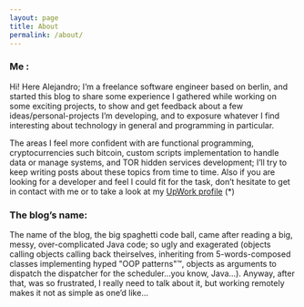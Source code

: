 ```yaml
---
layout: page
title: About
permalink: /about/
---
```



### Me :

Hi! Here Alejandro; I’m a freelance software engineer based on berlin, and started this blog to share some experience I
gathered while working on some exciting projects, to show and get feedback about a few ideas/personal-projects I’m 
developing, and to exposure whatever I find interesting about technology in general and programming in particular.

The areas I feel more confident with are functional programming, cryptocurrencies such bitcoin, custom scripts 
implementation to handle data or manage systems, and TOR hidden services development; I’ll try to keep writing posts 
about these topics from time to time.  Also if you are looking for a developer and feel I could fit for the task, 
don’t hesitate to get in contact with me or to  take a look at my [UpWork profile](www.example.com) (*)


### The blog’s name:

The name of the blog, the big spaghetti code ball, came after reading a big, messy, over-complicated Java code; so ugly 
and exagerated (objects calling objects calling back theirselves, inheriting from 5-words-composed classes implementing 
hyped "OOP patterns"™, objects as arguments to dispatch the dispatcher for the scheduler…you know, Java…). Anyway, after 
that, was so frustrated, I really need to talk about it, but working remotely makes it not as simple as one’d like…
